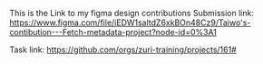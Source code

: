 This is the Link to my figma design contributions
Submission link: https://www.figma.com/file/iEDW1saltdZ6xkBOn48Cz9/Taiwo's-contibution---Fetch-metadata-project?node-id=0%3A1


Task link: https://github.com/orgs/zuri-training/projects/161#
